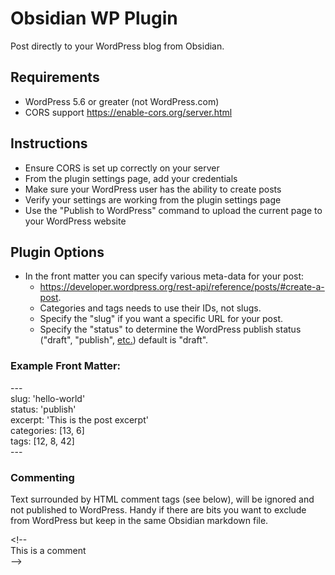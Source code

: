 # Obsidian WP Plugin
Post directly to your WordPress blog from Obsidian.

## Requirements
- WordPress 5.6 or greater (not WordPress.com)
- CORS support https://enable-cors.org/server.html

## Instructions
- Ensure CORS is set up correctly on your server
- From the plugin settings page, add your credentials
- Make sure your WordPress user has the ability to create posts
- Verify your settings are working from the plugin settings page
- Use the "Publish to WordPress" command to upload the current page to your WordPress website

## Plugin Options
- In the front matter you can specify various meta-data for your post:
  - https://developer.wordpress.org/rest-api/reference/posts/#create-a-post.
  - Categories and tags needs to use their IDs, not slugs.
  - Specify the "slug" if you want a specific URL for your post.
  - Specify the "status" to determine the WordPress publish status ("draft", "publish", [etc.](https://wordpress.org/support/article/post-status/)) default is "draft".

### Example Front Matter:
\---\
slug: 'hello-world'\
status: 'publish'\
excerpt: 'This is the post excerpt'\
categories: [13, 6]\
tags: [12, 8, 42]\
\---

### Commenting
Text surrounded by HTML comment tags (see below), will be ignored and not published to WordPress. Handy if there are bits you want to exclude from WordPress but keep in the same Obsidian markdown file.

\<!--\
This is a comment\
\-->